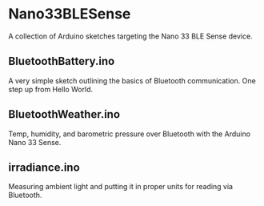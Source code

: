 # Nano33BLESense
A collection of Arduino sketches targeting the Nano 33 BLE Sense device. 

## BluetoothBattery.ino
A very simple sketch outlining the basics of Bluetooth communication. One step up from Hello World.

## BluetoothWeather.ino
Temp, humidity, and barometric pressure over Bluetooth with the Arduino Nano 33 Sense.

## irradiance.ino
Measuring ambient light and putting it in proper units for reading via Bluetooth.

